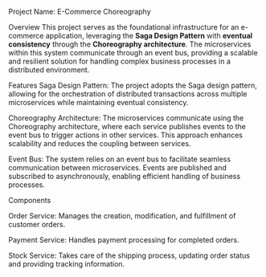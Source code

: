 Project Name: E-Commerce Choreography

Overview
This project serves as the foundational infrastructure for an e-commerce application, leveraging the **Saga Design Pattern** with **eventual consistency** through the **Choreography architecture**.
The microservices within this system communicate through an event bus, providing a scalable and resilient solution for handling complex business processes in a distributed environment.

Features
Saga Design Pattern: The project adopts the Saga design pattern, allowing for the orchestration of distributed transactions across multiple microservices while maintaining eventual consistency.

Choreography Architecture: The microservices communicate using the Choreography architecture, where each service publishes events to the event bus to trigger actions in other services.
This approach enhances scalability and reduces the coupling between services.

Event Bus: The system relies on an event bus to facilitate seamless communication between microservices.
Events are published and subscribed to asynchronously, enabling efficient handling of business processes.

Components

Order Service: Manages the creation, modification, and fulfillment of customer orders.

Payment Service: Handles payment processing for completed orders.

Stock Service: Takes care of the shipping process, updating order status and providing tracking information.
